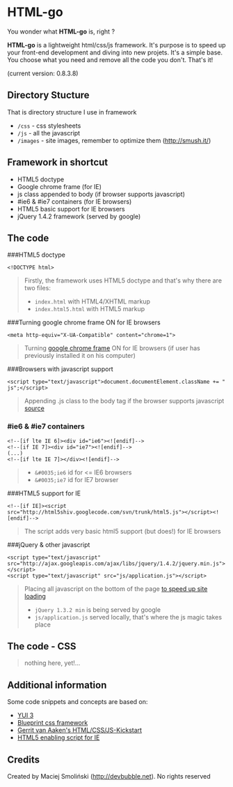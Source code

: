 # HTML-go

You wonder what **HTML-go** is, right ?
  
  
**HTML-go** is a lightweight html/css/js framework.
It's purpose is to speed up your front-end development and diving into new projets. 
It's a simple base. You choose what you need and remove all the code you don't. That's it!

(current version: 0.8.3.8)

## Directory Stucture

That is directory structure I use in framework

* `/css` - css stylesheets
* `/js` - all the javascript
* `/images` - site images, remember to optimize them (<http://smush.it/>)

## Framework in shortcut

* HTML5 doctype
* Google chrome frame (for IE)
* js class appended to body (if browser supports javascript)
* &#0035;ie6 & &#0035;ie7 containers (for IE browsers)
* HTML5 basic support for IE browsers
* jQuery 1.4.2 framework (served by google)


## The code

###HTML5 doctype

	<!DOCTYPE html>

> Firstly, the framework uses HTML5 doctype and that's why there are two files:
>
> * `index.html` with HTML4/XHTML markup
> * `index.html5.html` with HTML5 markup


###Turning google chrome frame ON for IE browsers

	<meta http-equiv="X-UA-Compatible" content="chrome=1">

> Turning [google chrome frame](http://code.google.com/intl/pl-PL/chrome/chromeframe/) ON for IE browsers (if user has previously installed it on his computer)


###Browsers with javascript support

	<script type="text/javascript">document.documentElement.className += " js";</script>

> Appending .js class to the body tag if the browser supports javascript [source](http://www.webkrauts.de/2008/12/14/sehr-sehr-schnelle-seiten-website-performance-best-practice-teil-2/)


### &#0035;ie6 & &#0035;ie7 containers

	<!--[if lte IE 6]><div id="ie6"><![endif]-->
	<!--[if IE 7]><div id="ie7"><![endif]-->
	(...)
	<!--[if lte IE 7]></div><![endif]-->


> * `&#0035;ie6` id for <= IE6 browsers
> * `&#0035;ie7` id for IE7 browser


###HTML5 support for IE

	<!--[if IE]><script src="http://html5shiv.googlecode.com/svn/trunk/html5.js"></script><![endif]-->

> The script adds very basic html5 support (but does!) for IE browsers


###jQuery & other javascript

	<script type="text/javascript" src="http://ajax.googleapis.com/ajax/libs/jquery/1.4.2/jquery.min.js"></script>
	<script type="text/javascript" src="js/application.js"></script>

> Placing all javascript on the bottom of the page [to speed up site loading](http://developer.yahoo.com/performance/rules.html#js_bottom )
> 
> * `jQuery 1.3.2 min` is being served by google
> * `js/application.js` served locally, that's where the js magic takes place

## The code - CSS

> nothing here, yet!...

## Additional information

Some code snippets and concepts are based on:

* [YUI 3](http://developer.yahoo.com/yui/3/)
* [Blueprint css framework](http://blueprintcss.org) 
* [Gerrit van Aaken's HTML/CSS/JS-Kickstart](http://praegnanz.de/weblog/htmlcssjs-kickstart)
* [HTML5 enabling script for IE](http://remysharp.com/2009/01/07/html5-enabling-script/)


## Credits

Created by Maciej Smoliński (<http://devbubble.net>). No rights reserved